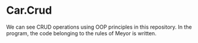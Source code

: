 # Car.Crud
We can see CRUD operations using OOP principles in this repository. In the program, the code belonging to the rules of Meyor is written.
